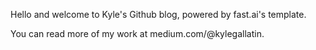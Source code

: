 Hello and welcome to Kyle's Github blog, powered by fast.ai's template.

You can read more of my work at medium.com/@kylegallatin.
